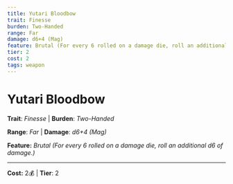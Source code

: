 ```yaml
---
title: Yutari Bloodbow
trait: Finesse
burden: Two-Handed
range: Far
damage: d6+4 (Mag)
feature: Brutal (For every 6 rolled on a damage die, roll an additional d6 of damage.)
tier: 2
cost: 2
tags: weapon
---
```

# Yutari Bloodbow

**Trait**: _Finesse_ | **Burden**: _Two-Handed_

**Range**: _Far_ | **Damage**: _d6+4 (Mag)_

**Feature:** _Brutal (For every 6 rolled on a damage die, roll an additional d6 of damage.)_

___
**Cost:** 2💰 | **Tier**: 2
